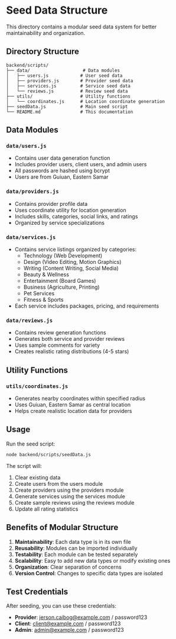 # Seed Data Structure

This directory contains a modular seed data system for better maintainability and organization.

## Directory Structure

```
backend/scripts/
├── data/                    # Data modules
│   ├── users.js            # User seed data
│   ├── providers.js        # Provider seed data  
│   ├── services.js         # Service seed data
│   └── reviews.js          # Review seed data
├── utils/                  # Utility functions
│   └── coordinates.js      # Location coordinate generation
├── seedData.js             # Main seed script
└── README.md               # This documentation
```

## Data Modules

### `data/users.js`
- Contains user data generation function
- Includes provider users, client users, and admin users
- All passwords are hashed using bcrypt
- Users are from Guiuan, Eastern Samar

### `data/providers.js`
- Contains provider profile data
- Uses coordinate utility for location generation
- Includes skills, categories, social links, and ratings
- Organized by service specializations

### `data/services.js`
- Contains service listings organized by categories:
  - Technology (Web Development)
  - Design (Video Editing, Motion Graphics)
  - Writing (Content Writing, Social Media)
  - Beauty & Wellness
  - Entertainment (Board Games)
  - Business (Agriculture, Printing)
  - Pet Services
  - Fitness & Sports
- Each service includes packages, pricing, and requirements

### `data/reviews.js`
- Contains review generation functions
- Generates both service and provider reviews
- Uses sample comments for variety
- Creates realistic rating distributions (4-5 stars)

## Utility Functions

### `utils/coordinates.js`
- Generates nearby coordinates within specified radius
- Uses Guiuan, Eastern Samar as central location
- Helps create realistic location data for providers

## Usage

Run the seed script:
```bash
node backend/scripts/seedData.js
```

The script will:
1. Clear existing data
2. Create users from the users module
3. Create providers using the providers module
4. Generate services using the services module
5. Create sample reviews using the reviews module
6. Update all rating statistics

## Benefits of Modular Structure

1. **Maintainability**: Each data type is in its own file
2. **Reusability**: Modules can be imported individually
3. **Testability**: Each module can be tested separately
4. **Scalability**: Easy to add new data types or modify existing ones
5. **Organization**: Clear separation of concerns
6. **Version Control**: Changes to specific data types are isolated

## Test Credentials

After seeding, you can use these credentials:
- **Provider**: jerson.caibog@example.com / password123
- **Client**: client@example.com / password123
- **Admin**: admin@example.com / password123
